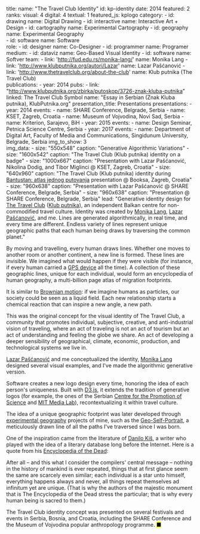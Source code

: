 title: 
    name: "The Travel Club Identity"
id: kp-identity
date: 2014
featured: 2
ranks:
    visual: 4
    digital: 4
    textual: 1
featured_js: kplogo
category:
    - id: drawing
      name: Digital Drawing
    - id: interactive
      name: Interactive Art + Design
    - id: cartography
      name: Experimental Cartography
    - id: geography
      name: Experimental Geography  
    - id: software
      name: Software  
role:
    - id: designer
      name: Co-Designer
    - id: programmer
      name: Programer
medium:
    - id: dataviz
      name: Geo-Based Visual Identity
    - id: software
      name: Softver 
team:
    - link: 'http://fud.edu.rs/monika-lang/'
      name: Monika Lang
    - link: 'http://www.klubputnika.org/autori/Lazar'
      name: Lazar Pašćanović
    - link: 'http://www.thetravelclub.org/about-the-club'
      name: Klub putnika (The Travel Club)    
publications:
    - year: 2014
      pubs:
        - link: "http://www.klubputnika.org/zbirka/putoskop/3726-znak-kluba-putnika" 
          linked: The Travel Club Symbol
          name: "Essay in Serbian (<span class='italic-style'>Znak Kluba putnika</span>), KlubPutnika.org"
presentation_title: Presentations
presentations:
    - year: 2014
      events:
        - name: <span class='italic-style'>SHARE Conference</span>, Belgrade, Serbia
        - name: <span class='italic-style'>KSET</span>, Zagreb, Croatia
        - name: <span class='italic-style'>Museum of Vojvodina</span>, Novi Sad, Serbia
        - name: <span class='italic-style'>Kriterion</span>, Sarajevo, BiH
    - year: 2015
      events:
        - name: <span class='italic-style'>Design Seminar</span>, Petnica Science Centre, Serbia
    - year: 2017
      events:
        - name: <span class='italic-style'>Department of Digital Art</span>, Faculty of Media and Communications, Singidunum University, Belgrade, Serbia
img_to_show: 3       
img_data:
    - size: "550x548"
      caption: "Generative Algorithmic Variations"
    - size: "1600x542"
      caption: "The Travel Club (Klub putnika) identity on a badge"
    - size: "1000x667"
      caption: "Presentation with Lazar Pašćanović, Nikolina Dodig, and Tibor Miglinci @ KSET, Zagreb, Croatia"
    - size: "640x960"
      caption: "The Travel Club (Klub putnika) identity during <a href='/work/projects/bantustan-book' target='_blank'>Bantustan: atlas jednog putovanja</a> presentation @ Booksa, Zagreb, Croatia"
    - size: "960x638"
      caption: "Presentation with Lazar Pašćanović @ SHARE Conference, Belgrade, Serbia"
    - size: "960x638"
      caption: "Presentation @ SHARE Conference, Belgrade, Serbia"
lead: "Generative identity design for <a href='http://www.thetravelclub.org/about-the-club' target='_blank'>The Travel Club</a> (<a href='http://www.klubputnika.org/o-klub-putnika' target='_blank'>Klub putnika</a>), an independent Balkan centre for non-commodified travel culture. Identity was created by <a href='http://fud.edu.rs/monika-lang/' target='_blank'>Monika Lang</a>, <a href='http://www.klubputnika.org/autori/Lazar' target='_blank'>Lazar Pašćanović</a>, and me. Lines are generated algorithmically, in real time, and every time are different. Endless variety of lines represent unique geographic paths that each human being draws by traversing the common planet."

By moving and travelling, every human draws lines. Whether one moves to another room or another continent, a new line is formed. These lines are invisible. We imagined what would happen if they were visible (for instance, if every human carried a <a href='/work/project/goai-gps'>GPS device</a> all the time). A collection of these geographic lines, unique for each individual, would form an encyclopedia of human geography, a multi-billion page atlas of migration footprints.

It is similar to <a href='https://en.wikipedia.org/wiki/Brownian_motion' target='_blank'>Brownian motion</a>: if we imagine humans as particles, our society could be seen as a liquid field. Each new relationship starts a chemical reaction that can inspire a new angle, a new path.

This was the original concept for the visual identity of The Travel Club, a community that promotes individual, subjective, creative, and anti-industrial vision of traveling, where an act of traveling is not an act of tourism but an act of understanding and feeling the globe we share. An act of developing a deeper sensibility of geographical, climate, economic, production, and technological systems we live in. 

<a href='http://www.klubputnika.org/autori/Lazar' target='_blank'>Lazar Pašćanović</a> and me conceptualized the identity, <a href='http://fud.edu.rs/monika-lang/' target='_blank'>Monika Lang</a> designed several visual examples, and I've made the algorithmic generative version.

Software creates a new logo design every time, honoring the idea of each person's uniqueness. Built with <a href='https://d3js.org/' target='_blank'>D3.js</a>, it extends the tradition of generative logos (for example, the ones of the Serbian <a href='https://www.cpn.edu.rs/en/' target='_blank'>Centre for the Promotion of Science</a> and <a href='https://vimeo.com/110380013' target='_blank'>MIT Media Lab</a>), recontextualizing it within travel culture.

The idea of a unique geographic footprint was later developed through <a href='/work/projects/category/geography'>experimental geography</a> projects of mine, such as the <a href='/work/project/geoselfportrait'>Geo-Self-Portrait</a>, a meticulously drawn line of all the paths I've traversed since I was born.

One of the inspiration came from the literature of <a href='https://en.wikipedia.org/wiki/Danilo_Ki%C5%A1' target='_blank'>Danilo Kiš</a>, a writer who played with the idea of a <span class='italic-style'>literary database</span> long before the Internet. Here is a quote from his <a href='https://memoryoftheworld.org/#/book/cd543663-9929-4b5a-8732-3a06ba6a9ae0' target='_blank'><span class='italic-style'>Encyclopedia of the Dead</span></a>:

<div class='quoted-text padding-right-fixed tiny-quote-style'><p>After all – and this what I consider the compilers' central message – nothing in the history of mankind is ever repeated, things that at first glance seem the same are scarcely even similar; each individual is a star unto himself, everything happens always and never, all things repeat themselves ad infinitum yet are unique. (That is why the authors of the majestic monument that is <span class='italic-style'>The Encyclopedia of the Dead</span> stress the particular; that is why every human being is sacred to them.)</p></div>

The Travel Club identity concept was presented on several festivals and events in Serbia, Bosnia, and Croatia, including the SHARE Conference and the Museum of Vojvodina popular anthropology programme. <mark>&#9632;</mark>
